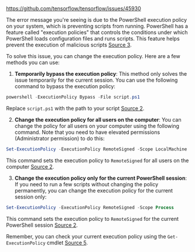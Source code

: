 https://github.com/tensorflow/tensorflow/issues/45930


The error message you're seeing is due to the PowerShell execution policy on your system, which is preventing scripts from running. PowerShell has a feature called "execution policies" that controls the conditions under which PowerShell loads configuration files and runs scripts. This feature helps prevent the execution of malicious scripts [Source 3](https://learn.microsoft.com/en-us/powershell/module/microsoft.powershell.core/about/about_execution_policies?view=powershell-7.3).

To solve this issue, you can change the execution policy. Here are a few methods you can use:

1. **Temporarily bypass the execution policy**: This method only solves the issue temporarily for the current session. You can use the following command to bypass the execution policy:

```powershell
powershell -ExecutionPolicy Bypass -File script.ps1
```

Replace `script.ps1` with the path to your script [Source 2](https://lazyadmin.nl/powershell/running-scripts-is-disabled-on-this-system/).

2. **Change the execution policy for all users on the computer**: You can change the policy for all users on your computer using the following command. Note that you need to have elevated permissions (Administrator permission) to do this:

```powershell
Set-ExecutionPolicy -ExecutionPolicy RemoteSigned -Scope LocalMachine
```

This command sets the execution policy to `RemoteSigned` for all users on the computer [Source 2](https://lazyadmin.nl/powershell/running-scripts-is-disabled-on-this-system/).

3. **Change the execution policy only for the current PowerShell session**: If you need to run a few scripts without changing the policy permanently, you can change the execution policy for the current session only:

```powershell
Set-ExecutionPolicy -ExecutionPolicy RemoteSigned -Scope Process
```

This command sets the execution policy to `RemoteSigned` for the current PowerShell session [Source 2](https://lazyadmin.nl/powershell/running-scripts-is-disabled-on-this-system/).

Remember, you can check your current execution policy using the `Get-ExecutionPolicy` cmdlet [Source 5](https://www.makeuseof.com/enable-script-execution-policy-windows-powershell/).
